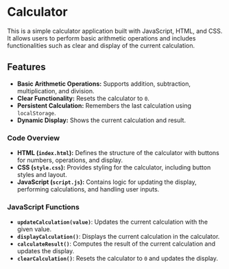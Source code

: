 # Calculator

This is a simple calculator application built with JavaScript, HTML, and CSS. It allows users to perform basic arithmetic operations and includes functionalities such as clear and display of the current calculation.

## Features

- **Basic Arithmetic Operations:** Supports addition, subtraction, multiplication, and division.
- **Clear Functionality:** Resets the calculator to `0`.
- **Persistent Calculation:** Remembers the last calculation using `localStorage`.
- **Dynamic Display:** Shows the current calculation and result.

### Code Overview

- **HTML (`index.html`):** Defines the structure of the calculator with buttons for numbers, operations, and display.
- **CSS (`style.css`):** Provides styling for the calculator, including button styles and layout.
- **JavaScript (`script.js`):** Contains logic for updating the display, performing calculations, and handling user inputs.

### JavaScript Functions

- **`updateCalculation(value)`**: Updates the current calculation with the given value.
- **`displayCalculation()`**: Displays the current calculation in the calculator.
- **`calculateResult()`**: Computes the result of the current calculation and updates the display.
- **`clearCalculation()`**: Resets the calculator to `0` and updates the display.
  
